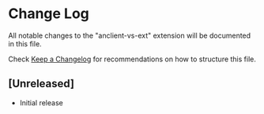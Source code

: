 # Change Log

All notable changes to the "anclient-vs-ext" extension will be documented in this file.

Check [Keep a Changelog](http://keepachangelog.com/) for recommendations on how to structure this file.

## [Unreleased]

- Initial release
